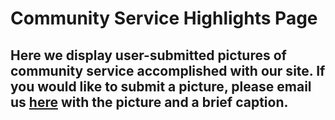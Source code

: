 
<html>
<head>
<meta charset="utf-8">
<title>Community Service Highlights</title>
</head>
<body>
<h1>Community Service Highlights Page</h1>
<h2>Here we display user-submitted pictures of community service accomplished with our site. If you would like to submit a picture, please email us <a href="mailto:brody.kidd@stu.rowan.kyschools.us">here</a> with the picture and a brief caption.</h2>


</body>

</html>
